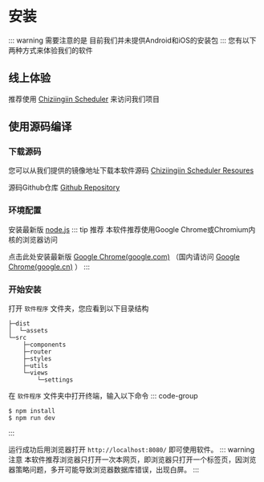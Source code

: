 # 安装

::: warning 需要注意的是
目前我们并未提供Android和iOS的安装包
:::
您有以下两种方式来体验我们的软件

## 线上体验
推荐使用 [Chiziingiin Scheduler](https://production-scheduler.chiziingiin.top) 来访问我们项目

## 使用源码编译


### 下载源码

您可以从我们提供的镜像地址下载本软件源码
[Chiziingiin Scheduler Resoures](https://resources.chiziingiin.top/scheduler-master.7z)

源码Github仓库
[Github Repository](https://github.com/RainyDreams/scheduler)

### 环境配置

安装最新版 [node.js](https://nodejs.org/)
::: tip 推荐
本软件推荐使用Google Chrome或Chromium内核的浏览器访问

点击此处安装最新版 [Google Chrome(google.com)](https://www.google.com/chrome/index.html) （国内请访问 [Google Chrome(google.cn)](https://www.google.cn/chrome/index.html) ）
:::

### 开始安装
打开 `软件程序` 文件夹，您应看到以下目录结构
```
├─dist
│  └─assets
└─src
    ├─components
    ├─router
    ├─styles
    ├─utils
    └─views
        └─settings
```
在 `软件程序` 文件夹中打开终端，输入以下命令
::: code-group
```sh[npm]
$ npm install
$ npm run dev
```
:::
   
运行成功后用浏览器打开 `http://localhost:8080/` 即可使用软件。
::: warning 注意
本软件推荐浏览器只打开一次本网页，即浏览器只打开一个标签页，因浏览器策略问题，多开可能导致浏览器数据库错误，出现白屏。
:::